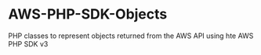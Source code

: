 # AWS-PHP-SDK-Objects
PHP classes to represent objects returned from the AWS API using hte AWS PHP SDK v3
